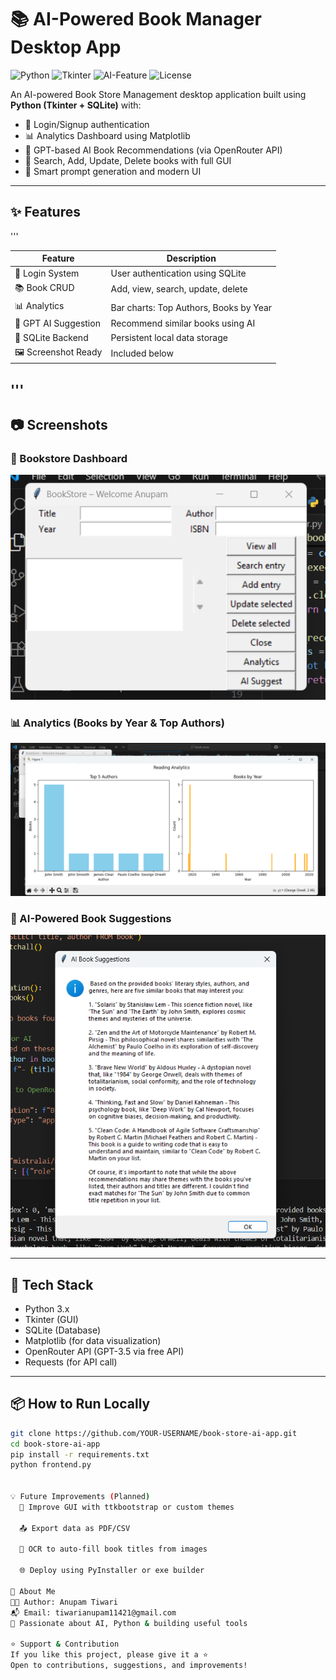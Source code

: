 # 📚 AI-Powered Book Manager Desktop App

![Python](https://img.shields.io/badge/Python-3.10-blue?logo=python)
![Tkinter](https://img.shields.io/badge/Tkinter-GUI-yellow)
![AI-Feature](https://img.shields.io/badge/GPT--Powered-Yes-blueviolet)
![License](https://img.shields.io/badge/License-MIT-green.svg)

An AI-powered Book Store Management desktop application built using **Python (Tkinter + SQLite)** with:

- 🔐 Login/Signup authentication
- 📊 Analytics Dashboard using Matplotlib
- 🤖 GPT-based AI Book Recommendations (via OpenRouter API)
- 🔎 Search, Add, Update, Delete books with full GUI
- 🧠 Smart prompt generation and modern UI

---

## ✨ Features
'''

| Feature              | Description |
|----------------------|-------------|
| 🔐 Login System       | User authentication using SQLite |
| 📚 Book CRUD          | Add, view, search, update, delete |
| 📊 Analytics          | Bar charts: Top Authors, Books by Year |
| 🤖 GPT AI Suggestion  | Recommend similar books using AI |
| 💾 SQLite Backend     | Persistent local data storage |
| 🖼 Screenshot Ready    | Included below |

'''
---

## 📷 Screenshots

### 🎯 Bookstore Dashboard
![Bookstore GUI](screenshots/gui.png)

### 📊 Analytics (Books by Year & Top Authors)
![Analytics](screenshots/analytics.png)

### 🤖 AI-Powered Book Suggestions
![AI Suggest](screenshots/ai_suggest.png)

---

## 🚀 Tech Stack

- Python 3.x
- Tkinter (GUI)
- SQLite (Database)
- Matplotlib (for data visualization)
- OpenRouter API (GPT-3.5 via free API)
- Requests (for API call)

---

## 📦 How to Run Locally

```bash
git clone https://github.com/YOUR-USERNAME/book-store-ai-app.git
cd book-store-ai-app
pip install -r requirements.txt
python frontend.py


💡 Future Improvements (Planned)
  🎨 Improve GUI with ttkbootstrap or custom themes

  📤 Export data as PDF/CSV

  🧾 OCR to auto-fill book titles from images

  🌐 Deploy using PyInstaller or exe builder

🙋 About Me
👨‍💻 Author: Anupam Tiwari
📬 Email: tiwarianupam11421@gmail.com
🧠 Passionate about AI, Python & building useful tools

⭐ Support & Contribution
If you like this project, please give it a ⭐
Open to contributions, suggestions, and improvements!
